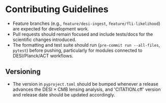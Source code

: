 # Contributing Guidelines

- Feature branches (e.g., `feature/desi-ingest`, `feature/fli-likelihood`) are
  expected for development work.
- Pull requests should remain focused and include tests/docs for the scientific
  changes introduced.
- The formatting and test suite should run (`pre-commit run --all-files`,
  `pytest`) before pushing, particularly for modules connected to
  DESI/Planck/ACT workflows.

## Versioning
- The version in `pyproject.toml` should be bumped whenever a release advances
  the DESI × CMB lensing analysis, and 'CITATION.cff' version and release date should be updated accordingly.
